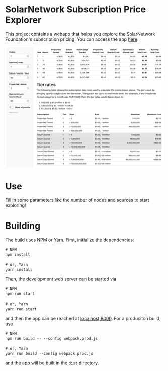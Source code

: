 # SolarNetwork Subscription Price Explorer

This project contains a webapp that helps you explore the SolarNetwork Foundation's subscription pricing.
You can access the app [here][price-explorer].

![Subscription Price Explorer screen shot](docs/snf-subscription-price-explorer.png)

# Use

Fill in some parameters like the number of nodes and sources to start exploring!

# Building

The build uses [NPM][npm] or [Yarn][yarn]. First, initialize the dependencies:

```shell
# NPM
npm install

# or, Yarn
yarn install
```

Then, the development web server can be started via

```shell
# NPM
npm run start

# or, Yarn
yarn run start
```

and then the app can be reached at [localhost:9000](http://localhost:9000). For a
produciton build, use

```shell
# NPM
npm run build -- --config webpack.prod.js

# or, Yarn
yarn run build --config webpack.prod.js
```

and the app will be built in the `dist` directory.

[npm]: https://www.npmjs.com/
[price-explorer]: https://go.solarnetwork.net/subscription-price-explorer/
[yarn]: https://yarnpkg.com/
